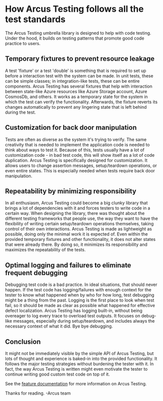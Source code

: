 # How Arcus Testing follows all the test standards
The Arcus Testing umbrella library is designed to help with code testing. Under the hood, it builds on testing patterns that promote good code practice to users.

## Temporary fixtures to prevent resource leakage
A test 'fixture' or a test 'double' is something that is required to set up before a interaction test with the system can be made. In unit tests, these can be simple classes; in integration-like tests, these can be entire components. Arcus Testing has several fixtures that help with interaction between state-like Azure resources like Azure Storage account, Azure CosmosDb, and others. It works as a temporary state for the system in which the test can verify the functionality. Afterwards, the fixture reverts its changes automatically to prevent any lingering state that is left behind during the test.

## Customization for back door manipulation
Tests are often as diverse as the system it's trying to verify. The same creativity that is needed to implement the application code is needed to think about ways to test it. Because of this, tests usually have a lot of customization code - in bad test code, this will show itself as a lot of code duplication. Arcus Testing is specifically designed for customization. It allows users to change assertion messages, setup/teardown operations, or even entire states. This is especially needed when tests require back door manipulation.

## Repeatability by minimizing responsibility
In all enthusiasm, Arcus Testing could become a big clunky library that brings a lot of dependencies with it and forces testers to write code in a certain way. When designing the library, there was thought about the different testing frameworks that people use, the way they want to have the flexibility of writing certain setup/teardown operations themselves, taking control of their own interactions. Arcus Testing is made as lightweight as possible, doing only the minimal work it is expected of. Even within the provided temporary fixtures and other functionality, it does not alter states that were already there. By doing so, it minimizes its responsibility and maximizes the repeatability of the tests.

## Optimal logging and failures to eliminate frequent debugging
Debugging test code is a bad practice. In ideal situations, that should never happen. If the test code has logging/failures with enough context for the tester to know what happened when by who for how long, test debugging might be a thing from the past. Logging is the first place to look when test fail, so it should be made as clear as possible what happened for effective defect localization. Arcus Testing has logging built-in, without being overeager to log every trace to overload test outputs. It focuses on debug-like messages, especially during setup/teardown, and includes always the necessary context of what it did. Bye bye debugging.

## Conclusion
It might not be immediately visible by the simple API of Arcus Testing, but lots of thought and experience is baked-in into the provided functionality. It follows the major testing strategies without burdening the tester with it. In fact, the way Arcus Testing is written might even motivate the tester to continue writing good custom test code on top of it.

See the [feature documentation](https://testing.arcus-azure.net/) for more information on Arcus Testing.

Thanks for reading.
-Arcus team